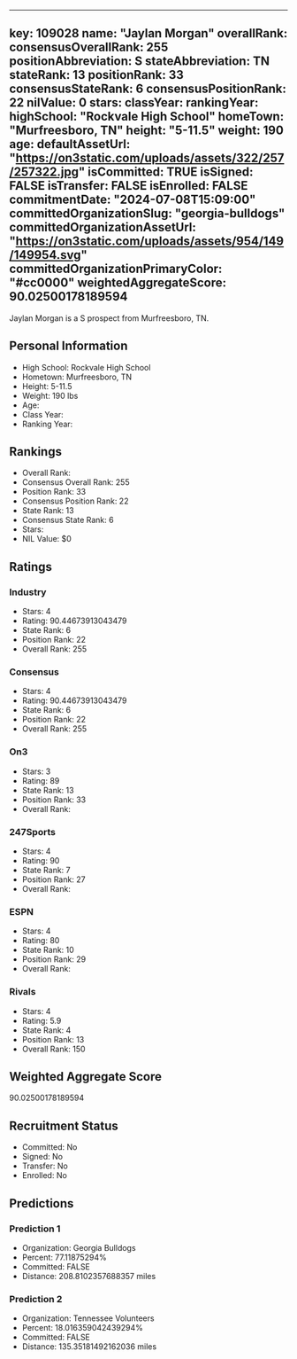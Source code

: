 ---
  key: 109028
  name: "Jaylan Morgan"
  overallRank: 
  consensusOverallRank: 255
  positionAbbreviation: S
  stateAbbreviation: TN
  stateRank: 13
  positionRank: 33
  consensusStateRank: 6
  consensusPositionRank: 22
  nilValue: 0
  stars: 
  classYear: 
  rankingYear: 
  highSchool: "Rockvale High School"
  homeTown: "Murfreesboro, TN"
  height: "5-11.5"
  weight: 190
  age: 
  defaultAssetUrl: "https://on3static.com/uploads/assets/322/257/257322.jpg"
  isCommitted: TRUE
  isSigned: FALSE
  isTransfer: FALSE
  isEnrolled: FALSE
  commitmentDate: "2024-07-08T15:09:00"
  committedOrganizationSlug: "georgia-bulldogs"
  committedOrganizationAssetUrl: "https://on3static.com/uploads/assets/954/149/149954.svg"
  committedOrganizationPrimaryColor: "#cc0000"
  weightedAggregateScore: 90.02500178189594
  ---
  
  Jaylan Morgan is a S prospect from Murfreesboro, TN.
  
  ## Personal Information
  - High School: Rockvale High School
  - Hometown: Murfreesboro, TN
  - Height: 5-11.5
  - Weight: 190 lbs
  - Age: 
  - Class Year: 
  - Ranking Year: 
  
  ## Rankings
  - Overall Rank: 
  - Consensus Overall Rank: 255
  - Position Rank: 33
  - Consensus Position Rank: 22
  - State Rank: 13
  - Consensus State Rank: 6
  - Stars: 
  - NIL Value: $0
  
  ## Ratings
  
  ### Industry
  - Stars: 4
  - Rating: 90.44673913043479
  - State Rank: 6
  - Position Rank: 22
  - Overall Rank: 255
  
  ### Consensus
  - Stars: 4
  - Rating: 90.44673913043479
  - State Rank: 6
  - Position Rank: 22
  - Overall Rank: 255
  
  ### On3
  - Stars: 3
  - Rating: 89
  - State Rank: 13
  - Position Rank: 33
  - Overall Rank: 
  
  ### 247Sports
  - Stars: 4
  - Rating: 90
  - State Rank: 7
  - Position Rank: 27
  - Overall Rank: 
  
  ### ESPN
  - Stars: 4
  - Rating: 80
  - State Rank: 10
  - Position Rank: 29
  - Overall Rank: 
  
  ### Rivals
  - Stars: 4
  - Rating: 5.9
  - State Rank: 4
  - Position Rank: 13
  - Overall Rank: 150
  
  ## Weighted Aggregate Score
  90.02500178189594
  
  ## Recruitment Status
  - Committed: No
  - Signed: No
  - Transfer: No
  - Enrolled: No
  
  
  
  ## Predictions
  
  ### Prediction 1
  - Organization: Georgia Bulldogs
  - Percent: 77.11875294%
  - Committed: FALSE
  - Distance: 208.8102357688357 miles
  
  ### Prediction 2
  - Organization: Tennessee Volunteers
  - Percent: 18.016359042439294%
  - Committed: FALSE
  - Distance: 135.35181492162036 miles
  